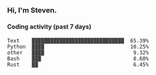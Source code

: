 ### Hi, I'm Steven.

#### Coding activity (past 7 days)
```
Text    ▓▓▓▓▓▓▓▓▓▓▓▓▓▓▓▓▓▓▓▓▓▓▓▓▓▓▓▓▓▓  65.39%
Python  ▓▓▓▓                            10.25%
other   ▓▓▓▓                             9.32%
Bash    ▓▓▓                              8.60%
Rust    ▓▓                               6.45%
```

